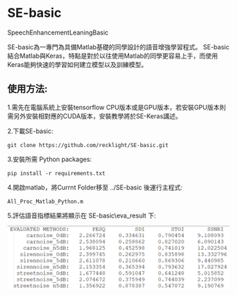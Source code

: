 # SE-basic
SpeechEnhancementLeaningBasic

SE-basic為一專門為具備Matlab基礎的同學設計的語音增強學習程式。
SE-basic結合Matlab與Keras，特點是對於以往使用Matlab的同學更容易上手，而使用Keras能夠快速的學習如何建立模型以及訓練模型。

## 使用方法:
1.需先在電腦系統上安裝tensorflow CPU版本或是GPU版本，若安裝GPU版本則需另外安裝相對應的CUDA版本，安裝教學將於SE-Keras講述。

2.下載SE-basic: 
```
git clone https://github.com/recklight/SE-basic.git
```

3.安裝所需 Python packages:
```
pip install -r requirements.txt
```

4.開啟matlab，將Currnt Folder移至 ../SE-basic 後運行主程式:

```
All_Proc_Matlab_Python.m
```

5.評估語音指標結果將顯示在 SE-basic\eva_result 下:

![image](https://github.com/recklight/SE-basic/blob/master/result.png)
